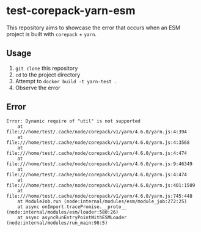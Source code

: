 # test-corepack-yarn-esm

This repository aims to showcase the error that occurs when an ESM project is built with `corepack` + `yarn`.

## Usage

1. `git clone` this repository
2. `cd` to the project directory
3. Attempt to `docker build -t yarn-test .`
4. Observe the error

## Error 

```text
Error: Dynamic require of "util" is not supported
    at file:///home/test/.cache/node/corepack/v1/yarn/4.6.0/yarn.js:4:394
    at file:///home/test/.cache/node/corepack/v1/yarn/4.6.0/yarn.js:4:3568
    at file:///home/test/.cache/node/corepack/v1/yarn/4.6.0/yarn.js:4:474
    at file:///home/test/.cache/node/corepack/v1/yarn/4.6.0/yarn.js:9:46349
    at file:///home/test/.cache/node/corepack/v1/yarn/4.6.0/yarn.js:4:474
    at file:///home/test/.cache/node/corepack/v1/yarn/4.6.0/yarn.js:401:1509
    at file:///home/test/.cache/node/corepack/v1/yarn/4.6.0/yarn.js:745:448
    at ModuleJob.run (node:internal/modules/esm/module_job:272:25)
    at async onImport.tracePromise.__proto__ (node:internal/modules/esm/loader:580:26)
    at async asyncRunEntryPointWithESMLoader (node:internal/modules/run_main:98:5)
```

